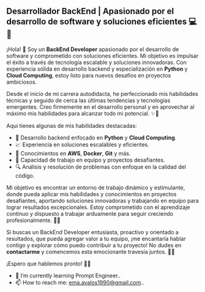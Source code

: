 ## Desarrollador BackEnd | Apasionado por el desarrollo de software y soluciones eficientes  💻🚀

¡Hola!  👋  Soy un **BackEnd Developer** apasionado por el desarrollo de software y comprometido con soluciones eficientes. Mi objetivo es impulsar el éxito a través de tecnología escalable y soluciones innovadoras. Con experiencia sólida en desarrollo backend y especialización en **Python** y **Cloud Computing**, estoy listo para nuevos desafíos en proyectos ambiciosos.

Desde el inicio de mi carrera autodidacta, he perfeccionado mis habilidades técnicas y seguido de cerca las últimas tendencias y tecnologías emergentes. Creo firmemente en el desarrollo personal y en aprovechar al máximo mis habilidades para alcanzar todo mi potencial.  ✨💪

Aquí tienes algunas de mis habilidades destacadas:

- 🔧  Desarrollo backend enfocado en **Python** y **Cloud Computing**.
- 📈  Experiencia en soluciones escalables y eficientes.
- 🔩  Conocimientos en **AWS**, **Docker**, **Git** y más.
- 🤝  Capacidad de trabajo en equipo y proyectos desafiantes.
- 🔍  Análisis y resolución de problemas con enfoque en la calidad del código.

Mi objetivo es encontrar un entorno de trabajo dinámico y estimulante, donde pueda aplicar mis habilidades y conocimientos en proyectos desafiantes, aportando soluciones innovadoras y trabajando en equipo para lograr resultados excepcionales. Estoy comprometido con el aprendizaje continuo y dispuesto a trabajar arduamente para seguir creciendo profesionalmente.  🚀🌟

Si buscas un BackEnd Developer entusiasta, proactivo y orientado a resultados, que pueda agregar valor a tu equipo, ¡me encantaría hablar contigo y explorar cómo puedo contribuir a tu proyecto! No dudes en **contactarme** y comencemos esta emocionante travesía juntos.  🤝🎉

¡Espero que hablemos pronto!  💬📞

- 🌱  I’m currently learning Prompt Engineer..
- 📫  How to reach me:  ema.avalos1990@gmail.com..
  
